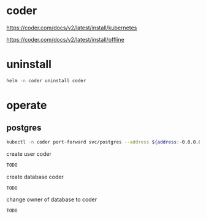 # coder

https://coder.com/docs/v2/latest/install/kubernetes

https://coder.com/docs/v2/latest/install/offline

# uninstall

```bash
helm -n coder uninstall coder
```

# operate

## postgres

```bash
kubectl -n coder port-forward svc/postgres --address ${address:-0.0.0.0} ${port:-5432}:5432
```

create user coder

```sql
TODO
```

create database coder

```sql
TODO
```

change owner of database to coder

```sql
TODO
```
